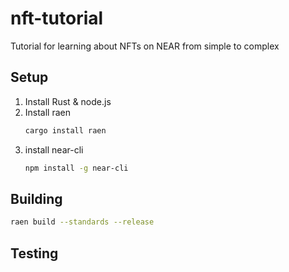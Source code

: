 # nft-tutorial
Tutorial for learning about NFTs on NEAR from simple to complex


## Setup

1. Install Rust & node.js
2. Install raen
   ```bash
   cargo install raen
   ```
3. install near-cli
    ```bash
    npm install -g near-cli
    ```


## Building

```bash
raen build --standards --release
```

## Testing


